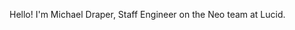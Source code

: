 Hello! I'm Michael Draper, Staff Engineer on the Neo team at Lucid.


<!---
draper-lucid/draper-lucid is a ✨ special ✨ repository because its `README.md` (this file) appears on your GitHub profile.
You can click the Preview link to take a look at your changes.
--->
